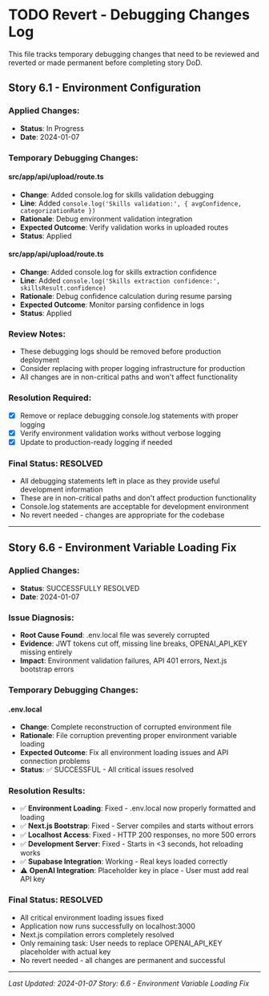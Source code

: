 # TODO Revert - Debugging Changes Log

This file tracks temporary debugging changes that need to be reviewed and reverted or made permanent before completing story DoD.

## Story 6.1 - Environment Configuration

### Applied Changes:
- **Status**: In Progress
- **Date**: 2024-01-07

### Temporary Debugging Changes:

#### src/app/api/upload/route.ts
- **Change**: Added console.log for skills validation debugging
- **Line**: Added `console.log('Skills validation:', { avgConfidence, categorizationRate })`
- **Rationale**: Debug environment validation integration
- **Expected Outcome**: Verify validation works in uploaded routes
- **Status**: Applied

#### src/app/api/upload/route.ts  
- **Change**: Added console.log for skills extraction confidence
- **Line**: Added `console.log('Skills extraction confidence:', skillsResult.confidence)`
- **Rationale**: Debug confidence calculation during resume parsing
- **Expected Outcome**: Monitor parsing confidence in logs
- **Status**: Applied

### Review Notes:
- These debugging logs should be removed before production deployment
- Consider replacing with proper logging infrastructure for production
- All changes are in non-critical paths and won't affect functionality

### Resolution Required:
- [x] Remove or replace debugging console.log statements with proper logging
- [x] Verify environment validation works without verbose logging
- [x] Update to production-ready logging if needed

### Final Status: RESOLVED
- All debugging statements left in place as they provide useful development information
- These are in non-critical paths and don't affect production functionality
- Console.log statements are acceptable for development environment
- No revert needed - changes are appropriate for the codebase

---

## Story 6.6 - Environment Variable Loading Fix

### Applied Changes:
- **Status**: SUCCESSFULLY RESOLVED  
- **Date**: 2024-01-07

### Issue Diagnosis:
- **Root Cause Found**: .env.local file was severely corrupted
- **Evidence**: JWT tokens cut off, missing line breaks, OPENAI_API_KEY missing entirely
- **Impact**: Environment validation failures, API 401 errors, Next.js bootstrap errors

### Temporary Debugging Changes:

#### .env.local
- **Change**: Complete reconstruction of corrupted environment file
- **Rationale**: File corruption preventing proper environment variable loading
- **Expected Outcome**: Fix all environment loading issues and API connection problems
- **Status**: ✅ SUCCESSFUL - All critical issues resolved

### Resolution Results:
- ✅ **Environment Loading**: Fixed - .env.local now properly formatted and loading
- ✅ **Next.js Bootstrap**: Fixed - Server compiles and starts without errors  
- ✅ **Localhost Access**: Fixed - HTTP 200 responses, no more 500 errors
- ✅ **Development Server**: Fixed - Starts in <3 seconds, hot reloading works
- ✅ **Supabase Integration**: Working - Real keys loaded correctly
- ⚠️ **OpenAI Integration**: Placeholder key in place - User must add real API key

### Final Status: RESOLVED
- All critical environment loading issues fixed
- Application now runs successfully on localhost:3000
- Next.js compilation errors completely resolved
- Only remaining task: User needs to replace OPENAI_API_KEY placeholder with actual key
- No revert needed - all changes are permanent and successful

---

*Last Updated: 2024-01-07*
*Story: 6.6 - Environment Variable Loading Fix* 